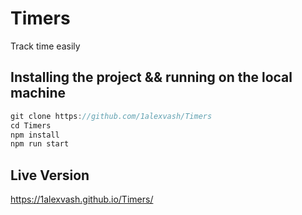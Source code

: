 # Timers

Track time easily

## Installing the project && running on the local machine

```js
git clone https://github.com/1alexvash/Timers
cd Timers
npm install
npm run start

```

## Live Version

https://1alexvash.github.io/Timers/
